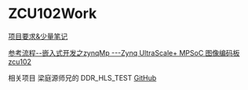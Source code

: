# ZCU102Work

[项目要求&少量笔记](https://1drv.ms/f/s!Ao-_CtSTJkk7tfQMDIghyBB4y6tA5g "项目要求&少量笔记")

[参考流程--嵌入式开发之zynqMp ---Zynq UltraScale+ MPSoC 图像编码板zcu102](http://www.cnblogs.com/pengkunfan/p/8569986.html "参考流程--嵌入式开发之zynqMp ---Zynq UltraScale+ MPSoC 图像编码板zcu102")

相关项目
梁庭源师兄的 DDR_HLS_TEST [GitHub](https://github.com/zslwyuan/Zedboard_Intergrating_HLS_IP_AND_DDR "GitHub")
